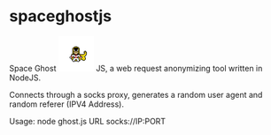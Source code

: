 # spaceghostjs
Space Ghost <img src="spaceghost.gif" />  JS, a web request anonymizing tool written in NodeJS.

Connects through a socks proxy, generates a random user agent and random referer (IPV4 Address).

Usage: node ghost.js URL socks://IP:PORT

